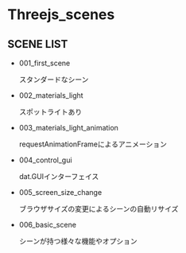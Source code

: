 # Threejs_scenes

## SCENE LIST

- 001_first_scene

  スタンダードなシーン

- 002_materials_light

  スポットライトあり

- 003_materials_light_animation

  requestAnimationFrameによるアニメーション

- 004_control_gui

  dat.GUIインターフェイス

- 005_screen_size_change

  ブラウザサイズの変更によるシーンの自動リサイズ

- 006_basic_scene

  シーンが持つ様々な機能やオプション
